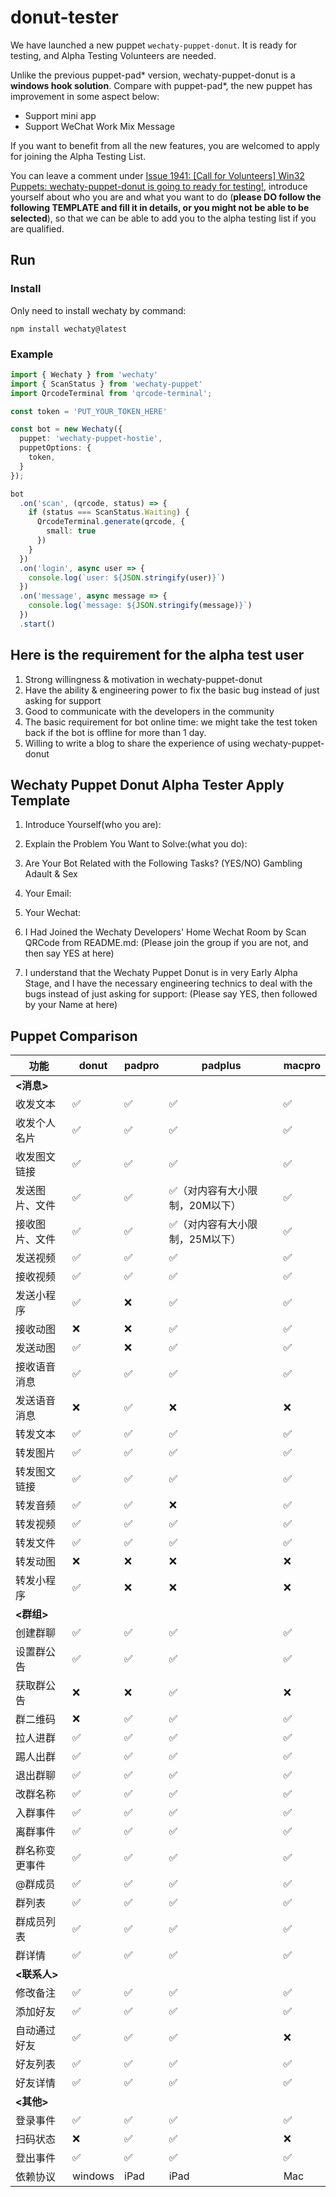 # donut-tester

We have launched a new puppet `wechaty-puppet-donut`. It is ready for testing, and Alpha Testing Volunteers are needed.

Unlike the previous puppet-pad* version, wechaty-puppet-donut is a **windows hook solution**. Compare with puppet-pad*, the new puppet has improvement in some aspect below:

- Support mini app
- Support WeChat Work Mix Message

If you want to benefit from all the new features, you are welcomed to apply for joining the Alpha Testing List.

You can leave a comment under [Issue 1941: [Call for Volunteers] Win32 Puppets: wechaty-puppet-donut is going to ready for testing!](https://github.com/wechaty/wechaty/issues/1941), introduce yourself about who you are and what you want to do (**please DO follow the following TEMPLATE and fill it in details, or you might not be able to be selected**), so that we can be able to add you to the alpha testing list if you are qualified.

## Run

### Install
Only need to install wechaty by command:
```
npm install wechaty@latest
```

### Example
```ts
import { Wechaty } from 'wechaty'
import { ScanStatus } from 'wechaty-puppet'
import QrcodeTerminal from 'qrcode-terminal';

const token = 'PUT_YOUR_TOKEN_HERE'

const bot = new Wechaty({
  puppet: 'wechaty-puppet-hostie',
  puppetOptions: {
    token,
  }
});

bot
  .on('scan', (qrcode, status) => {
    if (status === ScanStatus.Waiting) {
      QrcodeTerminal.generate(qrcode, {
        small: true
      })
    }
  })
  .on('login', async user => {
    console.log(`user: ${JSON.stringify(user)}`)
  })
  .on('message', async message => {
    console.log(`message: ${JSON.stringify(message)}`)
  })
  .start()
```

## Here is the requirement for the alpha test user

1. Strong willingness & motivation in wechaty-puppet-donut
2. Have the ability & engineering power to fix the basic bug instead of just asking for support
3. Good to communicate with the developers in the community
4. The basic requirement for bot online time: we might take the test token back if the bot is offline for more than 1 day.
5. Willing to write a blog to share the experience of using wechaty-puppet-donut

## Wechaty Puppet Donut Alpha Tester Apply Template

1. Introduce Yourself(who you are):

2. Explain the Problem You Want to Solve:(what you do):

3. Are Your Bot Related with the Following Tasks? (YES/NO)
Gambling
Adault & Sex

4. Your Email:

5. Your Wechat:

6. I Had Joined the Wechaty Developers' Home Wechat Room by Scan QRCode from README.md: (Please join the group if you are not, and then say YES at here)

7. I understand that the Wechaty Puppet Donut is in very Early Alpha Stage, and I have the necessary engineering technics to deal with the bugs instead of just asking for support: (Please say YES, then followed by your Name at here)


## Puppet Comparison

功能 | donut | padpro | padplus | macpro
---|---|---|---|---
 **<消息>**|  |  |
 收发文本| ✅ | ✅ |✅ |✅
 收发个人名片| ✅ | ✅ |✅ |✅
 收发图文链接| ✅ | ✅ |✅ |✅
 发送图片、文件| ✅ | ✅ | ✅（对内容有大小限制，20M以下） |✅
 接收图片、文件| ✅ | ✅ | ✅（对内容有大小限制，25M以下） |✅
 发送视频| ✅ | ✅ | ✅ | ✅
 接收视频| ✅ | ✅ | ✅ | ✅
 发送小程序| ✅ | ❌ | ✅ | ✅
 接收动图| ❌ | ❌ | ✅ | ✅
 发送动图| ✅ | ❌ | ✅ | ✅
 接收语音消息| ✅ | ✅ | ✅ | ✅
 发送语音消息| ❌ | ✅ | ❌ | ❌
 转发文本| ✅ | ✅ | ✅ | ✅
 转发图片| ✅ | ✅ | ✅ | ✅
 转发图文链接| ✅ | ✅ | ✅ | ✅
 转发音频| ✅ | ✅ | ❌ | ✅
 转发视频| ✅ | ✅ | ✅ | ✅
 转发文件| ✅ | ✅ | ✅ | ✅
 转发动图| ❌ | ❌ | ❌ | ❌
 转发小程序| ✅ | ❌ | ❌ | ❌
 **<群组>**|  |  |  |
 创建群聊|✅|✅|✅|✅
 设置群公告|✅|✅|✅|✅
 获取群公告|❌|❌|✅|❌
 群二维码|❌|✅|✅|✅
 拉人进群|✅|✅|✅|✅
 踢人出群|✅|✅|✅|✅
 退出群聊|✅|✅|✅|✅
 改群名称|✅|✅|✅|✅
 入群事件|✅|✅|✅|✅
 离群事件|✅|✅|✅|✅
 群名称变更事件|✅|✅|✅|✅
 @群成员|✅|✅|✅|✅
 群列表|✅|✅|✅|✅
 群成员列表|✅|✅|✅|✅
 群详情|✅|✅|✅|✅
 **<联系人>**|  |  |  |
 修改备注|✅|✅|✅|✅
 添加好友|✅|✅|✅|✅
 自动通过好友|✅|✅|✅|❌
 好友列表|✅|✅|✅|✅
 好友详情|✅|✅|✅|✅
 **<其他>**|  |  |  |
 登录事件|✅|✅|✅|✅
 扫码状态|❌|✅|✅|❌
 登出事件|✅|✅|✅|✅
 依赖协议|windows|iPad|iPad|Mac|